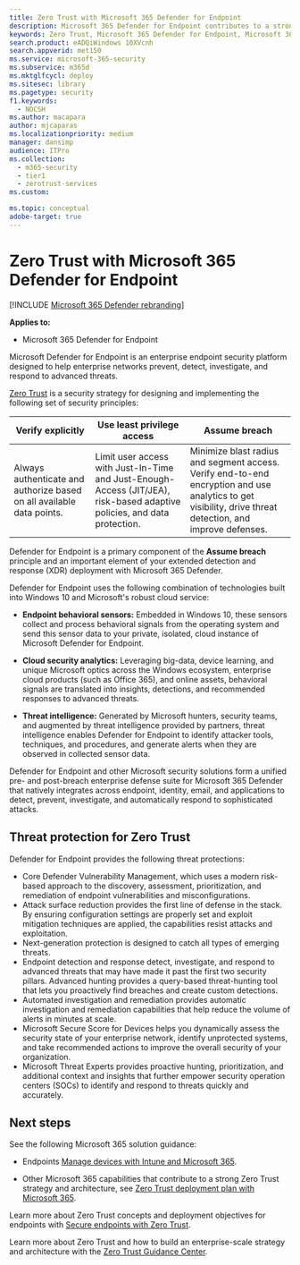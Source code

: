 ```yaml
---
title: Zero Trust with Microsoft 365 Defender for Endpoint
description: Microsoft 365 Defender for Endpoint contributes to a strong Zero Trust strategy and architecture
keywords: Zero Trust, Microsoft 365 Defender for Endpoint, Microsoft 365 Defender, security architecture, security strategy, cyber security, enterprise security, devices, device, identity, users, data, applications, incidents, automated investigation and remediation
search.product: eADQiWindows 10XVcnh
search.appverid: met150
ms.service: microsoft-365-security
ms.subservice: m365d
ms.mktglfcycl: deploy
ms.sitesec: library
ms.pagetype: security
f1.keywords:
  - NOCSH
ms.author: macapara
author: mjcaparas
ms.localizationpriority: medium
manager: dansimp
audience: ITPro
ms.collection:
  - m365-security
  - tier1
  - zerotrust-services
ms.custom: 

ms.topic: conceptual
adobe-target: true
---
```


# Zero Trust with Microsoft 365 Defender for Endpoint

[!INCLUDE [Microsoft 365 Defender rebranding](../includes/microsoft-defender.md)]

**Applies to:**

- Microsoft 365 Defender for Endpoint

Microsoft Defender for Endpoint is an enterprise endpoint security platform designed to help enterprise networks prevent, detect, investigate, and respond to advanced threats.

[Zero Trust](/security/zero-trust/zero-trust-overview) is a security strategy for designing and implementing the following set of security principles:

| Verify explicitly  | Use least privilege access | Assume breach |
|---------|---------|---------|
| Always authenticate and authorize based on all available data points. | Limit user access with Just-In-Time and Just-Enough-Access (JIT/JEA), risk-based adaptive policies, and data protection. | Minimize blast radius and segment access. Verify end-to-end encryption and use analytics to get visibility, drive threat detection, and improve defenses. |

Defender for Endpoint is a primary component of the **Assume breach** principle and an important element of your extended detection and response (XDR) deployment with Microsoft 365 Defender.

Defender for Endpoint uses the following combination of technologies built into Windows 10 and Microsoft's robust cloud service:

- **Endpoint behavioral sensors:** Embedded in Windows 10, these sensors collect and process behavioral signals from the operating system and send this sensor data to your private, isolated, cloud instance of Microsoft Defender for Endpoint.

- **Cloud security analytics:** Leveraging big-data, device learning, and unique Microsoft optics across the Windows ecosystem, enterprise cloud products (such as Office 365), and online assets, behavioral signals are translated into insights, detections, and recommended responses to advanced threats.

- **Threat intelligence:** Generated by Microsoft hunters, security teams, and augmented by threat intelligence provided by partners, threat intelligence enables Defender for Endpoint to identify attacker tools, techniques, and procedures, and generate alerts when they are observed in collected sensor data.

Defender for Endpoint and other Microsoft security solutions form a unified pre- and post-breach enterprise defense suite for Microsoft 365 Defender that natively integrates across endpoint, identity, email, and applications to detect, prevent, investigate, and automatically respond to sophisticated attacks.

## Threat protection for Zero Trust

Defender for Endpoint provides the following threat protections:

- Core Defender Vulnerability Management, which uses a modern risk-based approach to the discovery, assessment, prioritization, and remediation of endpoint vulnerabilities and misconfigurations.
- Attack surface reduction provides the first line of defense in the stack. By ensuring configuration settings are properly set and exploit mitigation techniques are applied, the capabilities resist attacks and exploitation.
- Next-generation protection is designed to catch all types of emerging threats.
- Endpoint detection and response detect, investigate, and respond to advanced threats that may have made it past the first two security pillars. Advanced hunting provides a query-based threat-hunting tool that lets you proactively find breaches and create custom detections.
- Automated investigation and remediation provides automatic investigation and remediation capabilities that help reduce the volume of alerts in minutes at scale.
- Microsoft Secure Score for Devices helps you dynamically assess the security state of your enterprise network, identify unprotected systems, and take recommended actions to improve the overall security of your organization.
- Microsoft Threat Experts provides proactive hunting, prioritization, and additional context and insights that further empower security operation centers (SOCs) to identify and respond to threats quickly and accurately.

## Next steps

See the following Microsoft 365 solution guidance:

- Endpoints [Manage devices with Intune and Microsoft 365](../../solutions/manage-devices-with-intune-overview.md).

- Other Microsoft 365 capabilities that contribute to a strong Zero Trust strategy and architecture, see [Zero Trust deployment plan with Microsoft 365](../microsoft-365-zero-trust.md).

Learn more about Zero Trust concepts and deployment objectives for endpoints with [Secure endpoints with Zero Trust](/security/zero-trust/deploy/endpoints).

Learn more about Zero Trust and how to build an enterprise-scale strategy and architecture with the [Zero Trust Guidance Center](/security/zero-trust).
